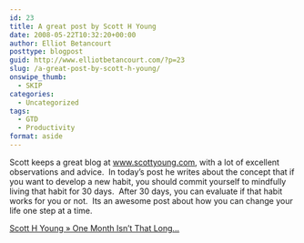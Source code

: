 ```yaml
---
id: 23
title: A great post by Scott H Young
date: 2008-05-22T10:32:20+00:00
author: Elliot Betancourt
posttype: blogpost
guid: http://www.elliotbetancourt.com/?p=23
slug: /a-great-post-by-scott-h-young/
onswipe_thumb:
  - SKIP
categories:
  - Uncategorized
tags:
  - GTD
  - Productivity
format: aside
---
```

Scott keeps a great blog at www.scottyoung.com, with a lot of excellent observations and advice.&nbsp; In today&#8217;s post he writes about the concept that if you want to develop a new habit, you should commit yourself to mindfully living that habit for 30 days.&nbsp; After 30 days, you can evaluate if that habit works for you or not.&nbsp; Its an awesome post about how you can change your life one step at a time.

[Scott H Young &raquo; One Month Isn&rsquo;t That Long&hellip;](http://www.scotthyoung.com/blog/2008/05/22/one-month-isnt-that-long/)